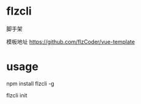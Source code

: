 # flzcli
脚手架

模板地址
https://github.com/flzCoder/vue-template

# usage
npm install flzcli -g

flzcli init <projectname>
